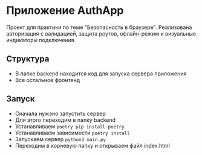 # Приложение AuthApp

Проект для практики по теме "Безопасность в браузере".
Реализована авторизация с валидацией, защита роутов, офлайн-режим и визуальные индикаторы подключения.

## Структура

- В папке backend находится код для запуска сервера приложения
- Все остальное фронтенд

## Запуск

- Сначала нужэно запустить сервер
- Для этого переходим в папку backend
- Устанавливаем `poetry pip install poetry`
- Устанавливаем зависимости `poetry install`
- Запускаем сервер `python3 main.py`
- Переходим в корневую папку и открываем файл index.html
